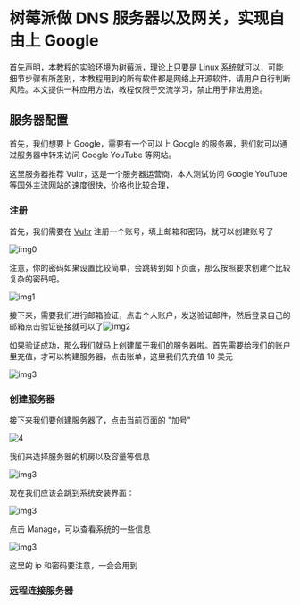 # 树莓派做 DNS 服务器以及网关，实现自由上 Google
首先声明，本教程的实验环境为树莓派，理论上只要是 Linux 系统就可以，可能细节步骤有所差别，本教程用到的所有软件都是网络上开源软件，请用户自行判断风险。本文提供一种应用方法，教程仅限于交流学习，禁止用于非法用途。



## 服务器配置

首先，我们想要上 Google，需要有一个可以上 Google 的服务器，我们就可以通过服务器中转来访问 Google YouTube 等网站。



这里服务器推荐 Vultr，这是一个服务器运营商，本人测试访问 Google YouTube 等国外主流网站的速度很快，价格也比较合理，



### 注册

首先，我们需要在 [Vultr](https://www.vultr.com/?ref=8038470) 注册一个账号，填上邮箱和密码，就可以创建账号了



![img0](./pic/server/0.png)

注意，你的密码如果设置比较简单，会跳转到如下页面，那么按照要求创建个比较复杂的密码吧。

![img1](./pic/server/1.png)



接下来，需要我们进行邮箱验证，点击个人账户，发送验证邮件，然后登录自己的邮箱点击验证链接就可以了![img2](./pic/server/2.png)



如果验证成功，那么我们就马上创建属于我们的服务器啦。首先需要给我们的账户里充值，才可以构建服务器，点击账单，这里我们先充值 10 美元

![img3](./pic/server/3.png)



### 创建服务器

接下来我们要创建服务器了，点击当前页面的 "加号"

![4](./pic/server/4.png)



我们来选择服务器的机房以及容量等信息

![img3](./pic/server/5.png)

现在我们应该会跳到系统安装界面：

![img3](./pic/server/6.png)

点击 Manage，可以查看系统的一些信息

![img3](./pic/server/7.png)

这里的 ip 和密码要注意，一会会用到



### 远程连接服务器


